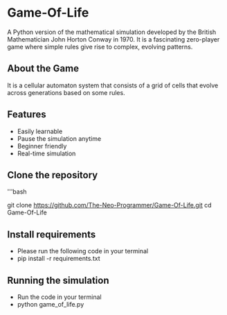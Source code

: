 # Game-Of-Life
A Python version of the mathematical simulation developed by the British Mathematician John Horton Conway in 1970.
It is a fascinating zero-player game where simple rules give rise to complex, evolving patterns.

## About the Game ##
It is a cellular automaton system that consists of a grid of cells that evolve across generations based on some rules.

## Features 
- Easily learnable
- Pause the simulation anytime
- Beginner friendly
- Real-time simulation

## Clone the repository
'''bash

git clone https://github.com/The-Neo-Programmer/Game-Of-Life.git
cd Game-Of-Life

## Install requirements
- Please run the following code in your terminal
- pip install -r requirements.txt

## Running the simulation
- Run the code in your terminal
- python game_of_life.py
